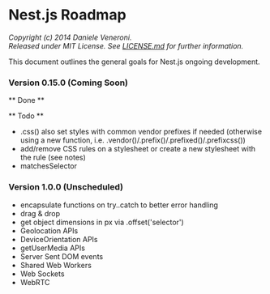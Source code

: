 # Nest.js Roadmap

_Copyright (c) 2014 Daniele Veneroni._  
_Released under MIT License. See [LICENSE.md](LICENSE.md) for further information._

This document outlines the general goals for Nest.js ongoing development.

### Version 0.15.0 (Coming Soon)

** Done **

** Todo **

* .css() also set styles with common vendor prefixes if needed (otherwise using a new function, i.e. .vendor()/.prefix()/.prefixed()/.prefixcss())
* add/remove CSS rules on a stylesheet or create a new stylesheet with the rule (see notes)
* matchesSelector

### Version 1.0.0 (Unscheduled)

* encapsulate functions on try..catch to better error handling
* drag & drop
* get object dimensions in px via .offset('selector')
* Geolocation APIs
* DeviceOrientation APIs
* getUserMedia APIs
* Server Sent DOM events
* Shared Web Workers
* Web Sockets
* WebRTC
